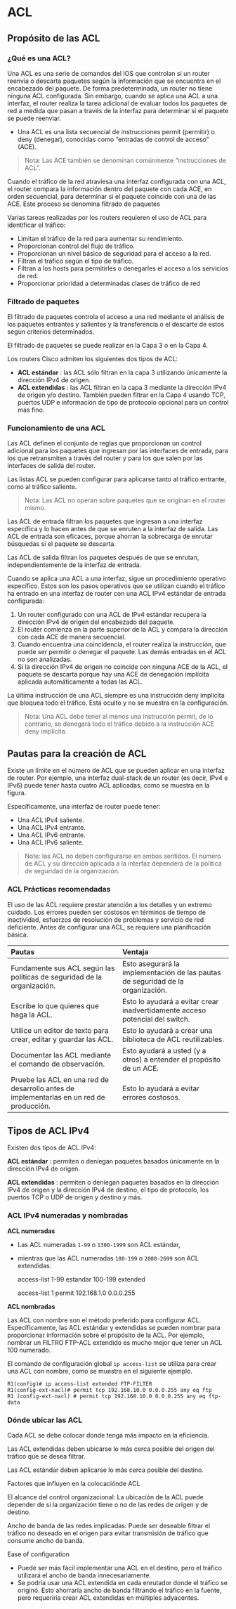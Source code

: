 # ACL

## Propósito de las ACL

### ¿Qué es una ACL?

Una ACL es una serie de comandos del IOS que controlan si un router reenvía o descarta paquetes según la información que se encuentra en el encabezado del paquete. De forma predeterminada, un router no tiene ninguna ACL configurada. Sin embargo, cuando se aplica una ACL a una interfaz, el router realiza la tarea adicional de evaluar todos los paquetes de red a medida que pasan a través de la interfaz para determinar si el paquete se puede reenviar.

- Una ACL es una lista secuencial de instrucciones permit (permitir) o deny (denegar), conocidas como “entradas de control de acceso” (ACE).

> Nota: Las ACE también se denominan comúnmente “instrucciones de ACL”.

Cuando el tráfico de la red atraviesa una interfaz configurada con una ACL, el router compara la información dentro del paquete con cada ACE, en orden secuencial, para determinar si el paquete coincide con una de las ACE. Este proceso se denomina filtrado de paquetes

Varias tareas realizadas por los routers requieren el uso de ACL para identificar el tráfico:

- Limitan el tráfico de la red para aumentar su rendimiento.
- Proporcionan control del flujo de tráfico.
- Proporcionan un nivel básico de seguridad para el acceso a la red.
- Filtran el tráfico según el tipo de tráfico.
- Filtran a los hosts para permitirles o denegarles el acceso a los servicios de red.
- Proporcionar prioridad a determinadas clases de tráfico de red

### Filtrado de paquetes 

El filtrado de paquetes controla el acceso a una red mediante el análisis de los paquetes entrantes y salientes y la transferencia o el descarte de estos según criterios determinados. 

El filtrado de paquetes se puede realizar en la Capa 3 o en la Capa 4.

Los routers Cisco admiten los siguientes dos tipos de ACL:

- **ACL estándar** : las ACL sólo filtran en la capa 3 utilizando únicamente la dirección IPv4 de origen. 
- **ACL extendidas** : las ACL filtran en la capa 3 mediante la dirección IPv4 de origen y/o destino. También pueden filtrar en la Capa 4 usando TCP, puertos UDP e información de tipo de protocolo opcional para un control más fino. 


### Funcionamiento de una ACL

Las ACL definen el conjunto de reglas que proporcionan un control adicional para los paquetes que ingresan por las interfaces de entrada, para los que retransmiten a través del router y para los que salen por las interfaces de salida del router.

Las listas ACL se pueden configurar para aplicarse tanto al tráfico entrante, como al tráfico saliente.

> Nota: Las ACL no operan sobre paquetes que se originan en el router mismo.

Las ACL de entrada filtran los paquetes que ingresan a una interfaz específica y lo hacen antes de que se enruten a la interfaz de salida. Las ACL de entrada son eficaces, porque ahorran la sobrecarga de enrutar búsquedas si el paquete se descarta.

Las ACL de salida filtran los paquetes después de que se enrutan, independientemente de la interfaz de entrada.

Cuando se aplica una ACL a una interfaz, sigue un procedimiento operativo específico. Estos son los pasos operativos que se utilizan cuando el tráfico ha entrado en una interfaz de router con una ACL IPv4 estándar de entrada configurada:

1. Un router configurado con una ACL de IPv4 estándar recupera la dirección IPv4 de origen del encabezado del paquete.
1. El router comienza en la parte superior de la ACL y compara la dirección con cada ACE de manera secuencial.
1. Cuando encuentra una coincidencia, el router realiza la instrucción, que puede ser permitir o denegar el paquete. Las demás entradas en el ACL  no son analizadas.
1. Si la dirección IPv4 de origen no coincide con ninguna ACE de la ACL, el paquete se descarta porque hay una ACE de denegación implícita aplicada automáticamente a todas las ACL.

La última instrucción de una ACL siempre es una instrucción deny implícita que bloquea todo el tráfico. Está oculto y no se muestra en la configuración.

> Nota: Una ACL debe tener al menos una instrucción permit, de lo contrario, se denegará todo el tráfico debido a la instrucción ACE deny implícita. 


##  Pautas para la creación de ACL

Existe un límite en el número de ACL que se pueden aplicar en una interfaz de router. Por ejemplo, una interfaz dual-stack de un router (es decir, IPv4 e IPv6) puede tener hasta cuatro ACL aplicadas, como se muestra en la figura. 

Específicamente, una interfaz de router puede tener:

- Una ACL IPv4 saliente.
- Una ACL IPv4 entrante.
- Una ACL IPv6 entrante.
- Una ACL IPv6 saliente.

> Note: las ACL no deben configurarse en ambos sentidos. El número de ACL y su dirección aplicada a la interfaz dependerá de la política de seguridad de la organización. 

### ACL Prácticas recomendadas

El uso de las ACL requiere prestar atención a los detalles y un extremo cuidado. Los errores pueden ser costosos en términos de tiempo de inactividad, esfuerzos de resolución de problemas y servicio de red deficiente. Antes de configurar una ACL, se requiere una planificación básica.


| Pautas                                                                                   | Ventaja                                                                         |
| :--------------------------------------------------------------------------------------- | :------------------------------------------------------------------------------ |
| Fundamente sus ACL según las políticas de seguridad de la organización.                  | Esto asegurará la implementación de las pautas de seguridad de la organización. |
| Escribe lo que quieres que haga la ACL.                                                  | Esto lo ayudará a evitar crear inadvertidamente acceso potencial del switch.    |
| Utilice un editor de texto para crear, editar y guardar las ACL.                         | Esto lo ayudará a crear una biblioteca de ACL reutilizables.                    |
| Documentar las ACL mediante el comando de observación.                                   | Esto ayudará a usted (y a otros) a entender el propósito de un ACE.             |
| Pruebe las ACL en una red de desarrollo antes de implementarlas en un red de producción. | Esto lo ayudará a evitar errores costosos.                                      |


## Tipos de ACL IPv4

Existen dos tipos de ACL IPv4:

**ACL estándar** : permiten o deniegan paquetes basados únicamente en la dirección IPv4 de origen. 

**ACL extendidas** : permiten o deniegan paquetes basados en la dirección IPv4 de origen y la dirección IPv4 de destino, el tipo de protocolo, los puertos TCP o UDP de origen y destino y más. 


### ACL IPv4 numeradas y nombradas

**ACL numeradas**

- Las ACL numeradas `1-99` o `1300-1999` son ACL estándar, 
- mientras que las ACL numeradas `100-199` o `2000-2699` son ACL extendidas.

    access-list
        1-99 estandar
        100-199 extended

    access-list 1 permit 192.168.1.0 0.0.0.255

**ACL nombradas**

Las ACL con nombre son el método preferido para configurar ACL. Específicamente, las ACL estándar y extendidas se pueden nombrar para proporcionar información sobre el propósito de la ACL. Por ejemplo, nombrar un FILTRO FTP-ACL extendido es mucho mejor que tener un ACL 100 numerado.

El comando de configuración global `ip access-list` se utiliza para crear una ACL con nombre, como se muestra en el siguiente ejemplo.

    R1(config)# ip access-list extended FTP-FILTER 
    R1(config-ext-nacl)# permit tcp 192.168.10.0 0.0.0.255 any eq ftp 
    R1 (config-ext-nacl) # permit tcp 192.168.10.0 0.0.0.255 any eq ftp-data


### Dónde ubicar las ACL

Cada ACL se debe colocar donde tenga más impacto en la eficiencia.

Las ACL extendidas deben ubicarse lo más cerca posible del origen del tráfico que se desea filtrar.

Las ACL estándar deben aplicarse lo más cerca posible del destino. 

Factores que influyen en la colocaciónde ACL

El alcance del control organizacional: La ubicación de la ACL puede depender de si la organización tiene o no de las redes de origen y de destino.

Ancho de banda de las redes implicadas: Puede ser deseable filtrar el tráfico no deseado en el origen para evitar transmisión de tráfico que consume ancho de banda.

Ease of configuration	

- Puede ser más fácil implementar una ACL en el destino, pero el tráfico utilizará el ancho de banda innecesariamente.
- Se podría usar una ACL extendida en cada enrutador donde el tráfico se originó. Esto ahorraría ancho de banda filtrando el tráfico en la fuente, pero requeriría crear ACL extendidas en múltiples adyacentes.






